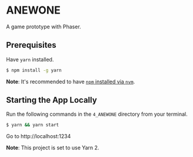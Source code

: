 # ANEWONE

A game prototype with Phaser.

## Prerequisites

Have `yarn` installed.
```sh
$ npm install -g yarn
```

**Note**: It's recommended to have [`npm` installed via `nvm`](https://github.com/nvm-sh/nvm#installing-and-updating).

## Starting the App Locally

Run the following commands in the `4_ANEWONE` directory from your terminal.
```sh
$ yarn && yarn start
```

Go to http://localhost:1234

**Note**: This project is set to use Yarn 2.

